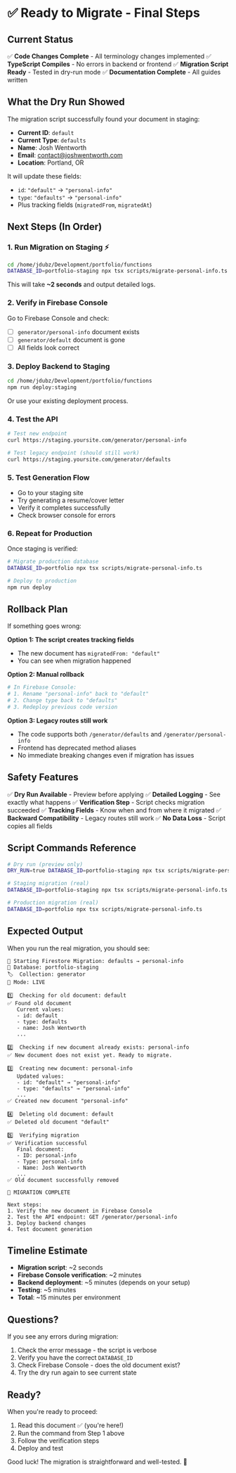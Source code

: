 # ✅ Ready to Migrate - Final Steps

## Current Status

✅ **Code Changes Complete** - All terminology changes implemented
✅ **TypeScript Compiles** - No errors in backend or frontend
✅ **Migration Script Ready** - Tested in dry-run mode
✅ **Documentation Complete** - All guides written

## What the Dry Run Showed

The migration script successfully found your document in staging:
- **Current ID**: `default`
- **Current Type**: `defaults`
- **Name**: Josh Wentworth
- **Email**: contact@joshwentworth.com
- **Location**: Portland, OR

It will update these fields:
- `id`: `"default"` → `"personal-info"`
- `type`: `"defaults"` → `"personal-info"`
- Plus tracking fields (`migratedFrom`, `migratedAt`)

## Next Steps (In Order)

### 1. Run Migration on Staging ⚡

```bash
cd /home/jdubz/Development/portfolio/functions
DATABASE_ID=portfolio-staging npx tsx scripts/migrate-personal-info.ts
```

This will take **~2 seconds** and output detailed logs.

### 2. Verify in Firebase Console

Go to Firebase Console and check:
- [ ] `generator/personal-info` document exists
- [ ] `generator/default` document is gone
- [ ] All fields look correct

### 3. Deploy Backend to Staging

```bash
cd /home/jdubz/Development/portfolio/functions
npm run deploy:staging
```

Or use your existing deployment process.

### 4. Test the API

```bash
# Test new endpoint
curl https://staging.yoursite.com/generator/personal-info

# Test legacy endpoint (should still work)
curl https://staging.yoursite.com/generator/defaults
```

### 5. Test Generation Flow

- Go to your staging site
- Try generating a resume/cover letter
- Verify it completes successfully
- Check browser console for errors

### 6. Repeat for Production

Once staging is verified:

```bash
# Migrate production database
DATABASE_ID=portfolio npx tsx scripts/migrate-personal-info.ts

# Deploy to production
npm run deploy
```

## Rollback Plan

If something goes wrong:

**Option 1: The script creates tracking fields**
- The new document has `migratedFrom: "default"`
- You can see when migration happened

**Option 2: Manual rollback**
```bash
# In Firebase Console:
# 1. Rename "personal-info" back to "default"
# 2. Change type back to "defaults"
# 3. Redeploy previous code version
```

**Option 3: Legacy routes still work**
- The code supports both `/generator/defaults` and `/generator/personal-info`
- Frontend has deprecated method aliases
- No immediate breaking changes even if migration has issues

## Safety Features

✅ **Dry Run Available** - Preview before applying
✅ **Detailed Logging** - See exactly what happens
✅ **Verification Step** - Script checks migration succeeded
✅ **Tracking Fields** - Know when and from where it migrated
✅ **Backward Compatibility** - Legacy routes still work
✅ **No Data Loss** - Script copies all fields

## Script Commands Reference

```bash
# Dry run (preview only)
DRY_RUN=true DATABASE_ID=portfolio-staging npx tsx scripts/migrate-personal-info.ts

# Staging migration (real)
DATABASE_ID=portfolio-staging npx tsx scripts/migrate-personal-info.ts

# Production migration (real)
DATABASE_ID=portfolio npx tsx scripts/migrate-personal-info.ts
```

## Expected Output

When you run the real migration, you should see:

```
🔄 Starting Firestore Migration: defaults → personal-info
📁 Database: portfolio-staging
🏷️  Collection: generator
📝 Mode: LIVE

1️⃣  Checking for old document: default
✅ Found old document
   Current values:
   - id: default
   - type: defaults
   - name: Josh Wentworth
   ...

2️⃣  Checking if new document already exists: personal-info
✅ New document does not exist yet. Ready to migrate.

3️⃣  Creating new document: personal-info
   Updated values:
   - id: "default" → "personal-info"
   - type: "defaults" → "personal-info"
   ...
✅ Created new document "personal-info"

4️⃣  Deleting old document: default
✅ Deleted old document "default"

5️⃣  Verifying migration
✅ Verification successful
   Final document:
   - ID: personal-info
   - Type: personal-info
   - Name: Josh Wentworth
   ...
✅ Old document successfully removed

🎉 MIGRATION COMPLETE

Next steps:
1. Verify the new document in Firebase Console
2. Test the API endpoint: GET /generator/personal-info
3. Deploy backend changes
4. Test document generation
```

## Timeline Estimate

- **Migration script**: ~2 seconds
- **Firebase Console verification**: ~2 minutes
- **Backend deployment**: ~5 minutes (depends on your setup)
- **Testing**: ~5 minutes
- **Total**: ~15 minutes per environment

## Questions?

If you see any errors during migration:
1. Check the error message - the script is verbose
2. Verify you have the correct `DATABASE_ID`
3. Check Firebase Console - does the old document exist?
4. Try the dry run again to see current state

## Ready?

When you're ready to proceed:

1. Read this document ✅ (you're here!)
2. Run the command from Step 1 above
3. Follow the verification steps
4. Deploy and test

Good luck! The migration is straightforward and well-tested. 🚀
